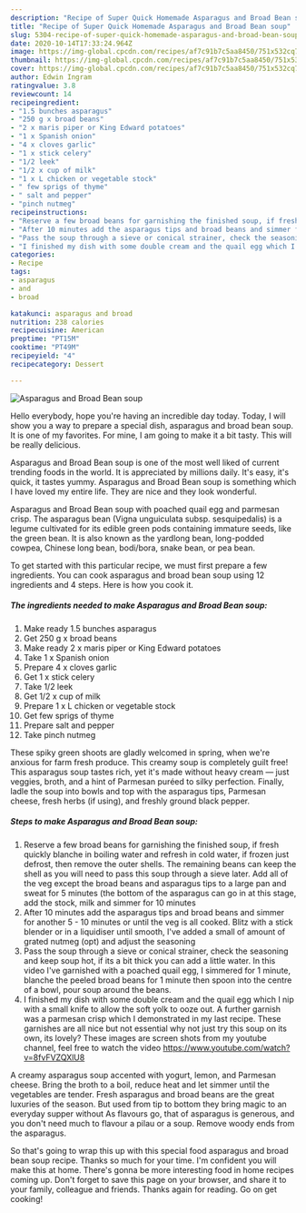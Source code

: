 ```yaml
---
description: "Recipe of Super Quick Homemade Asparagus and Broad Bean soup"
title: "Recipe of Super Quick Homemade Asparagus and Broad Bean soup"
slug: 5304-recipe-of-super-quick-homemade-asparagus-and-broad-bean-soup
date: 2020-10-14T17:33:24.964Z
image: https://img-global.cpcdn.com/recipes/af7c91b7c5aa8450/751x532cq70/asparagus-and-broad-bean-soup-recipe-main-photo.jpg
thumbnail: https://img-global.cpcdn.com/recipes/af7c91b7c5aa8450/751x532cq70/asparagus-and-broad-bean-soup-recipe-main-photo.jpg
cover: https://img-global.cpcdn.com/recipes/af7c91b7c5aa8450/751x532cq70/asparagus-and-broad-bean-soup-recipe-main-photo.jpg
author: Edwin Ingram
ratingvalue: 3.8
reviewcount: 14
recipeingredient:
- "1.5 bunches asparagus"
- "250 g x broad beans"
- "2 x maris piper or King Edward potatoes"
- "1 x Spanish onion"
- "4 x cloves garlic"
- "1 x stick celery"
- "1/2 leek"
- "1/2 x cup of milk"
- "1 x L chicken or vegetable stock"
- " few sprigs of thyme"
- " salt and pepper"
- "pinch nutmeg"
recipeinstructions:
- "Reserve a few broad beans for garnishing the finished soup, if fresh quickly blanche in boiling water and refresh in cold water, if frozen just defrost, then remove the outer shells. The remaining beans can keep the shell as you will need to pass this soup through a sieve later. Add all of the veg except the broad beans and asparagus tips to a large pan and sweat for 5 minutes (the bottom of the asparagus can go in at this stage, add the stock, milk and simmer for 10 minutes"
- "After 10 minutes add the asparagus tips and broad beans and simmer for another 5 - 10 minutes or until the veg is all cooked. Blitz with a stick blender or in a liquidiser until smooth, I&#39;ve added a small of amount of grated nutmeg (opt) and adjust the seasoning"
- "Pass the soup through a sieve or conical strainer, check the seasoning and keep soup hot, if its a bit thick you can add a little water. In this video I&#39;ve garnished with a poached quail egg, I simmered for 1 minute, blanche the peeled broad beans for 1 minute then spoon into the centre of a bowl, pour soup around the beans."
- "I finished my dish with some double cream and the quail egg which I nip with a small knife to allow the soft yolk to ooze out. A further garnish was a parmesan crisp which I demonstrated in my last recipe. These garnishes are all nice but not essential why not just try this soup on its own, its lovely? These images are screen shots from my youtube channel, feel free to watch the video https://www.youtube.com/watch?v=8fvFVZQXlU8"
categories:
- Recipe
tags:
- asparagus
- and
- broad

katakunci: asparagus and broad 
nutrition: 238 calories
recipecuisine: American
preptime: "PT15M"
cooktime: "PT49M"
recipeyield: "4"
recipecategory: Dessert

---
```



![Asparagus and Broad Bean soup](https://img-global.cpcdn.com/recipes/af7c91b7c5aa8450/751x532cq70/asparagus-and-broad-bean-soup-recipe-main-photo.jpg)

Hello everybody, hope you're having an incredible day today. Today, I will show you a way to prepare a special dish, asparagus and broad bean soup. It is one of my favorites. For mine, I am going to make it a bit tasty. This will be really delicious.

Asparagus and Broad Bean soup is one of the most well liked of current trending foods in the world. It is appreciated by millions daily. It's easy, it's quick, it tastes yummy. Asparagus and Broad Bean soup is something which I have loved my entire life. They are nice and they look wonderful.

Asparagus and Broad Bean soup with poached quail egg and parmesan crisp. The asparagus bean (Vigna unguiculata subsp. sesquipedalis) is a legume cultivated for its edible green pods containing immature seeds, like the green bean. It is also known as the yardlong bean, long-podded cowpea, Chinese long bean, bodi/bora, snake bean, or pea bean.


To get started with this particular recipe, we must first prepare a few ingredients. You can cook asparagus and broad bean soup using 12 ingredients and 4 steps. Here is how you cook it.

<!--inarticleads1-->

##### The ingredients needed to make Asparagus and Broad Bean soup:

1. Make ready 1.5 bunches asparagus
1. Get 250 g x broad beans
1. Make ready 2 x maris piper or King Edward potatoes
1. Take 1 x Spanish onion
1. Prepare 4 x cloves garlic
1. Get 1 x stick celery
1. Take 1/2 leek
1. Get 1/2 x cup of milk
1. Prepare 1 x L chicken or vegetable stock
1. Get  few sprigs of thyme
1. Prepare  salt and pepper
1. Take pinch nutmeg


These spiky green shoots are gladly welcomed in spring, when we&#39;re anxious for farm fresh produce. This creamy soup is completely guilt free! This asparagus soup tastes rich, yet it&#39;s made without heavy cream — just veggies, broth, and a hint of Parmesan puréed to silky perfection. Finally, ladle the soup into bowls and top with the asparagus tips, Parmesan cheese, fresh herbs (if using), and freshly ground black pepper. 

<!--inarticleads2-->

##### Steps to make Asparagus and Broad Bean soup:

1. Reserve a few broad beans for garnishing the finished soup, if fresh quickly blanche in boiling water and refresh in cold water, if frozen just defrost, then remove the outer shells. The remaining beans can keep the shell as you will need to pass this soup through a sieve later. Add all of the veg except the broad beans and asparagus tips to a large pan and sweat for 5 minutes (the bottom of the asparagus can go in at this stage, add the stock, milk and simmer for 10 minutes
1. After 10 minutes add the asparagus tips and broad beans and simmer for another 5 - 10 minutes or until the veg is all cooked. Blitz with a stick blender or in a liquidiser until smooth, I&#39;ve added a small of amount of grated nutmeg (opt) and adjust the seasoning
1. Pass the soup through a sieve or conical strainer, check the seasoning and keep soup hot, if its a bit thick you can add a little water. In this video I&#39;ve garnished with a poached quail egg, I simmered for 1 minute, blanche the peeled broad beans for 1 minute then spoon into the centre of a bowl, pour soup around the beans.
1. I finished my dish with some double cream and the quail egg which I nip with a small knife to allow the soft yolk to ooze out. A further garnish was a parmesan crisp which I demonstrated in my last recipe. These garnishes are all nice but not essential why not just try this soup on its own, its lovely? These images are screen shots from my youtube channel, feel free to watch the video https://www.youtube.com/watch?v=8fvFVZQXlU8


A creamy asparagus soup accented with yogurt, lemon, and Parmesan cheese. Bring the broth to a boil, reduce heat and let simmer until the vegetables are tender. Fresh asparagus and broad beans are the great luxuries of the season. But used from tip to bottom they bring magic to an everyday supper without As flavours go, that of asparagus is generous, and you don&#39;t need much to flavour a pilau or a soup. Remove woody ends from the asparagus. 

So that's going to wrap this up with this special food asparagus and broad bean soup recipe. Thanks so much for your time. I'm confident you will make this at home. There's gonna be more interesting food in home recipes coming up. Don't forget to save this page on your browser, and share it to your family, colleague and friends. Thanks again for reading. Go on get cooking!
